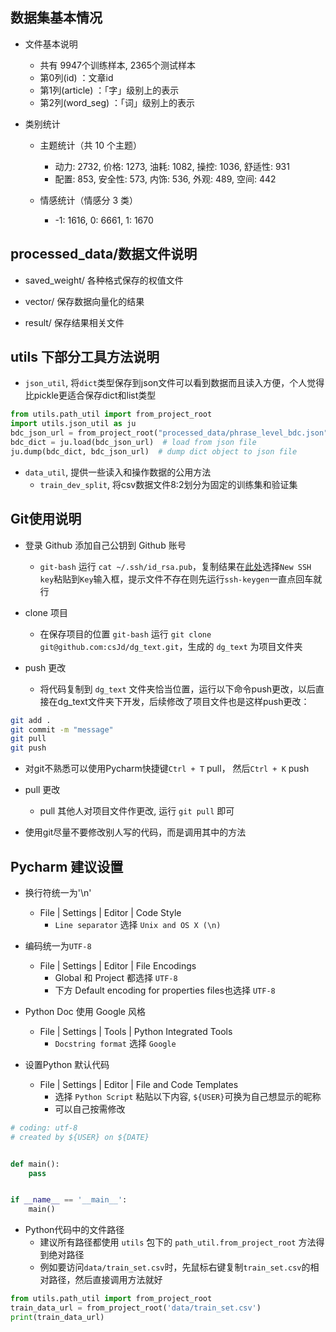 ## 数据集基本情况
    
* 文件基本说明
    * 共有 9947个训练样本, 2365个测试样本
    * 第0列(id)       ：文章id  
    * 第1列(article)  ：「字」级别上的表示 
    * 第2列(word_seg) ：「词」级别上的表示  
    
       
* 类别统计
    * 主题统计（共 10 个主题）
      * 动力: 2732, 价格: 1273, 油耗: 1082, 操控: 1036, 舒适性: 931
      * 配置: 853, 安全性: 573, 内饰: 536, 外观: 489, 空间: 442
    
    * 情感统计（情感分 3 类）
      * -1: 1616, 0: 6661, 1: 1670

## processed_data/数据文件说明
    
* saved_weight/  各种格式保存的权值文件

* vector/ 保存数据向量化的结果
		
* result/ 保存结果相关文件


## utils 下部分工具方法说明

* `json_util`, 将`dict`类型保存到json文件可以看到数据而且读入方便，个人觉得比pickle更适合保存dict和list类型
```python
from utils.path_util import from_project_root
import utils.json_util as ju
bdc_json_url = from_project_root("processed_data/phrase_level_bdc.json")
bdc_dict = ju.load(bdc_json_url)  # load from json file
ju.dump(bdc_dict, bdc_json_url)  # dump dict object to json file
```

* `data_util`, 提供一些读入和操作数据的公用方法
  * `train_dev_split`, 将csv数据文件8:2划分为固定的训练集和验证集

        
## Git使用说明
* 登录 Github 添加自己公钥到 Github 账号
  * `git-bash` 运行 `cat ~/.ssh/id_rsa.pub`，复制结果在[此处](https://github.com/settings/keys)选择`New SSH key`粘贴到`Key`输入框，提示文件不存在则先运行`ssh-keygen`一直点回车就行
  
* clone 项目
  * 在保存项目的位置 `git-bash` 运行 `git clone git@github.com:csJd/dg_text.git`，生成的 `dg_text` 为项目文件夹
  
* push 更改
  * 将代码复制到 `dg_text` 文件夹恰当位置，运行以下命令push更改，以后直接在dg_text文件夹下开发，后续修改了项目文件也是这样push更改：
```sh
git add .
git commit -m "message"
git pull
git push
```
  * 对git不熟悉可以使用Pycharm快捷键`Ctrl + T` pull， 然后`Ctrl + K` push

* pull 更改
  * pull 其他人对项目文件作更改, 运行 `git pull` 即可
  
* 使用git尽量不要修改别人写的代码，而是调用其中的方法
   

## Pycharm 建议设置

* 换行符统一为'\n'
  * File | Settings | Editor | Code Style
    * `Line separator` 选择 `Unix and OS X (\n)`

* 编码统一为`UTF-8`
  * File | Settings | Editor | File Encodings
    * Global 和 Project 都选择 `UTF-8`
    * 下方 Default encoding for properties files也选择 `UTF-8`

* Python Doc 使用 Google 风格
  * File | Settings | Tools | Python Integrated Tools
    * `Docstring format` 选择 `Google`

* 设置Python 默认代码
  * File | Settings | Editor | File and Code Templates
    * 选择 `Python Script` 粘贴以下内容, `${USER}`可换为自己想显示的昵称
    * 可以自己按需修改

```python
# coding: utf-8
# created by ${USER} on ${DATE}


def main():
    pass


if __name__ == '__main__':
    main()

```

* Python代码中的文件路径
  * 建议所有路径都使用 `utils` 包下的 `path_util.from_project_root` 方法得到绝对路径
  * 例如要访问`data/train_set.csv`时，先鼠标右键复制`train_set.csv`的相对路径，然后直接调用方法就好
```python
from utils.path_util import from_project_root
train_data_url = from_project_root('data/train_set.csv')
print(train_data_url)
```

